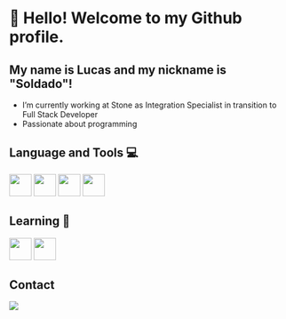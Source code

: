 # 👋 Hello! Welcome to my Github profile.
## My name is Lucas and my nickname is "Soldado"!

- I’m currently working at Stone as Integration Specialist in transition to Full Stack Developer
- Passionate about programming
    
## Language and Tools 💻
<div style={{display:flex}}>
    <img loading="lazy" src="https://cdn.jsdelivr.net/gh/devicons/devicon/icons/git/git-original.svg" width="40" height="40"/>
    <img src="https://cdn.jsdelivr.net/gh/devicons/devicon/icons/react/react-original.svg"  width="40" height="40"/>
    <img src="https://cdn.jsdelivr.net/gh/devicons/devicon/icons/typescript/typescript-original.svg"  width="40" height="40"/>
    <img src="https://cdn.jsdelivr.net/gh/devicons/devicon/icons/dart/dart-original.svg"  width="40" height="40"/>
</div>     

## Learning 🌱
<div style={{display:flex}}>
    <img src="https://cdn.jsdelivr.net/gh/devicons/devicon/icons/nodejs/nodejs-original.svg"  width="40" height="40"/>
    <img src="https://cdn.jsdelivr.net/gh/devicons/devicon/icons/mongodb/mongodb-original.svg"  width="40" height="40"/>
</div>

## Contact
<a href="https://www.linkedin.com/in/lucas-mavila/" target="_blank"><img loading="lazy" src="https://img.shields.io/badge/-LinkedIn-%230077B5?style=for-the-badge&logo=linkedin&logoColor=white" target="_blank"></a>   
